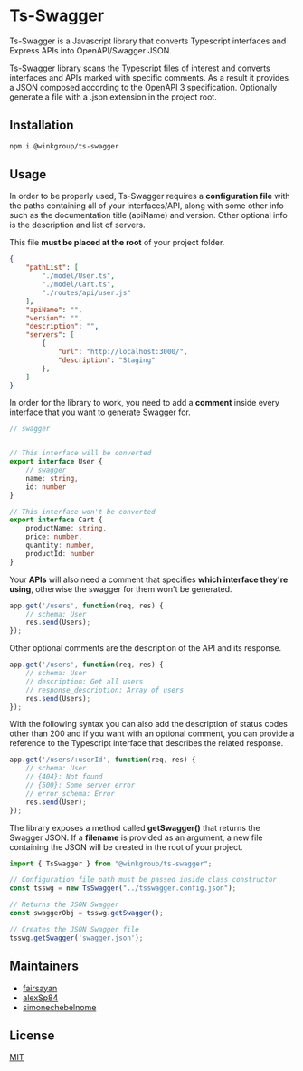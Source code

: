 # Ts-Swagger

Ts-Swagger is a Javascript library that converts Typescript interfaces and Express APIs into OpenAPI/Swagger JSON.

Ts-Swagger library scans the Typescript files of interest and converts interfaces and APIs marked with specific comments. As a result it provides a JSON composed according to the OpenAPI 3 specification. Optionally generate a file with a .json extension in the project root.

## Installation

```bash
npm i @winkgroup/ts-swagger
```

## Usage

In order to be properly used, Ts-Swagger requires a **configuration file** with the paths containing all of your interfaces/API, along with some other info such as the documentation title (apiName) and version. Other optional info is the description and list of servers.

This file **must be placed at the root** of your project folder.

```JSON
{
    "pathList": [
        "./model/User.ts",
        "./model/Cart.ts",
        "./routes/api/user.js"
    ],
    "apiName": "",
    "version": "",
    "description": "",
    "servers": [
        {
            "url": "http://localhost:3000/",
            "description": "Staging"
        },
    ]
}
```

In order for the library to work, you need to add a **comment** inside every interface that you want to generate Swagger for.
```ts
// swagger
```
```ts

// This interface will be converted 
export interface User {
    // swagger
    name: string,
    id: number
}

// This interface won't be converted
export interface Cart {
    productName: string,
    price: number,
    quantity: number,
    productId: number
}
```


Your **APIs** will also need a comment that specifies **which interface they're using**, otherwise the swagger for them won't be generated.

```js
app.get('/users', function(req, res) {
    // schema: User
    res.send(Users);
});
```

Other optional comments are the description of the API and its response.

```js
app.get('/users', function(req, res) {
    // schema: User
    // description: Get all users
    // response_description: Array of users
    res.send(Users);
});
```

With the following syntax you can also add the description of status codes other than 200 and if you want with an optional comment, you can provide a reference to the Typescript interface that describes the related response.

```js
app.get('/users/:userId', function(req, res) {
    // schema: User
    // {404}: Not found
    // {500}: Some server error
    // error_schema: Error
    res.send(User);
});
```

The library exposes a method called **getSwagger()** that returns the Swagger JSON. If a **filename** is provided as an argument, a new file containing the JSON will be created in the root of your project.

```js
import { TsSwagger } from "@winkgroup/ts-swagger";

// Configuration file path must be passed inside class constructor
const tsswg = new TsSwagger("../tsswagger.config.json");

// Returns the JSON Swagger
const swaggerObj = tsswg.getSwagger();

// Creates the JSON Swagger file
tsswg.getSwagger('swagger.json');

```

## Maintainers
* [fairsayan](https://github.com/fairsayan)
* [alexSp84](https://github.com/alexSp84)
* [simonechebelnome](https://github.com/simonechebelnome)

## License

[MIT](https://choosealicense.com/licenses/mit/)

